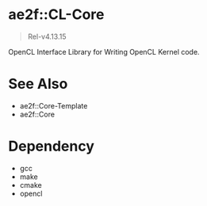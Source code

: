 # ae2f::CL-Core
> Rel-v4.13.15

OpenCL Interface Library for Writing OpenCL Kernel code.  

# See Also
- ae2f::Core-Template
- ae2f::Core

# Dependency
- gcc
- make
- cmake
- opencl